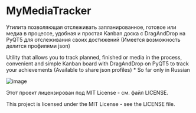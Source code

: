 # MyMediaTracker
Утилита позволяющая отслеживать запланированное, готовое или медиа в процессе, удобная и простая Kanban доска c DragAndDrop на PyQT5 для отслеживания своих достижений (Имеется возможность делится профилями json)

Utility that allows you to track planned, finished or media in the process, convenient and simple Kanban board with DragAndDrop on PyQT5 to track your achievements (Available to share json profiles) * So far only in Russian

![image](https://github.com/user-attachments/assets/8b53a88c-262d-4e88-b832-513e5970e7ec)

Этот проект лицензирован под MIT License - см. файл LICENSE.

This project is licensed under the MIT License - see the LICENSE file.
